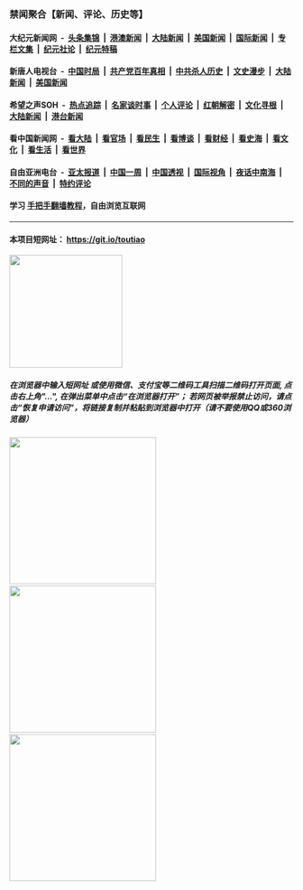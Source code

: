 ### 禁闻聚合【新闻、评论、历史等】

#### 大纪元新闻网 &nbsp;-&nbsp; [头条集锦](indexes/E头条集锦.md?t=02060022) &nbsp;|&nbsp; [港澳新闻](indexes/E港澳新闻.md?t=02060022)  &nbsp;|&nbsp; [大陆新闻](indexes/E大陆新闻.md?t=02060022) &nbsp;|&nbsp; [美国新闻](indexes/E美国新闻.md?t=02060022) &nbsp;|&nbsp; [国际新闻](indexes/E国际新闻.md?t=02060022) &nbsp;|&nbsp; [专栏文集](indexes/E专栏文集.md?t=02060022) &nbsp;|&nbsp; [纪元社论](indexes/E纪元社论.md?t=02060022) &nbsp;|&nbsp; [纪元特稿](indexes/E纪元特稿.md?t=02060022) 

#### 新唐人电视台 &nbsp;-&nbsp; [中国时局](indexes/N中国时局.md?t=02060022) &nbsp;|&nbsp; [共产党百年真相](indexes/N共产党百年真相.md?t=02060022) &nbsp;|&nbsp; [中共杀人历史](indexes/N中共杀人历史.md?t=02060022) &nbsp;|&nbsp; [文史漫步](indexes/N文史漫步.md?t=02060022) &nbsp;|&nbsp; [大陆新闻](indexes/N大陆新闻.md?t=02060022) &nbsp;|&nbsp; [美国新闻](indexes/N美国新闻.md?t=02060022)

#### 希望之声SOH &nbsp;-&nbsp; [热点追踪](indexes/H热点追踪.md?t=02060022) &nbsp;|&nbsp; [名家谈时事](indexes/H名家谈时事.md?t=02060022) &nbsp;|&nbsp; [个人评论](indexes/H个人评论.md?t=02060022)  &nbsp;|&nbsp; [红朝解密](indexes/H红朝解密.md?t=02060022) &nbsp;|&nbsp; [文化寻根](indexes/H文化寻根.md?t=02060022) &nbsp;|&nbsp; [大陆新闻](indexes/H大陆新闻.md?t=02060022) &nbsp;|&nbsp; [港台新闻](indexes/H港台新闻.md?t=02060022)

#### 看中国新闻网 &nbsp;-&nbsp; [看大陆](indexes/S看大陆.md?t=02060022) &nbsp;|&nbsp; [看官场](indexes/S看官场.md?t=02060022) &nbsp;|&nbsp; [看民生](indexes/S看民生.md?t=02060022)  &nbsp;|&nbsp; [看博谈](indexes/S看博谈.md?t=02060022) &nbsp;|&nbsp; [看财经](indexes/S看财经.md?t=02060022) &nbsp;|&nbsp; [看史海](indexes/S看史海.md?t=02060022) &nbsp;|&nbsp; [看文化](indexes/S看文化.md?t=02060022) &nbsp;|&nbsp; [看生活](indexes/S看生活.md?t=02060022) &nbsp;|&nbsp; [看世界](indexes/S看世界.md?t=02060022)

#### 自由亚洲电台 &nbsp;-&nbsp; [亚太报道](indexes/R亚太报道.md?t=02060022) &nbsp;|&nbsp; [中国一周](indexes/R中国一周.md?t=02060022) &nbsp;|&nbsp; [中国透视](indexes/R中国透视.md?t=02060022)  &nbsp;|&nbsp; [国际视角](indexes/R国际视角.md?t=02060022) &nbsp;|&nbsp; [夜话中南海](indexes/R夜话中南海.md?t=02060022) &nbsp;|&nbsp; [不同的声音](indexes/R不同的声音.md?t=02060022) &nbsp;|&nbsp; [特约评论](indexes/R特约评论.md?t=02060022)

#### 学习 [手把手翻墙教程](https://github.com/gfw-breaker/guides/wiki)，自由浏览互联网

----

#### 本项目短网址： https://git.io/toutiao
<img src="https://raw.githubusercontent.com/gfw-breaker/banned-news/master/scripts/img/qr.png" width="200px"/>  

##### 在浏览器中输入短网址 或使用微信、支付宝等二维码工具扫描二维码打开页面, 点击右上角"...", 在弹出菜单中点击“在浏览器打开”； 若网页被举报禁止访问，请点击“恢复申请访问”，将链接复制并粘贴到浏览器中打开（请不要使用QQ或360浏览器）

<img src="https://raw.githubusercontent.com/gfw-breaker/banned-news/master/scripts/img/1.png" width="260px"/> &nbsp; <img src="https://raw.githubusercontent.com/gfw-breaker/banned-news/master/scripts/img/2.png" width="260px"/> &nbsp; <img src="https://raw.githubusercontent.com/gfw-breaker/banned-news/master/scripts/img/3.png" width="260px"/>

